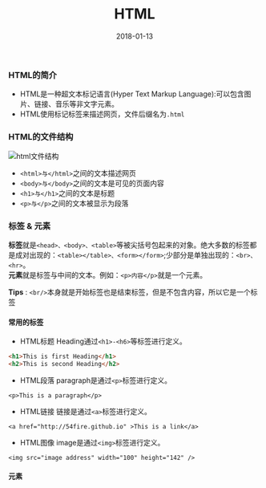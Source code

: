 ﻿---
layout: post
title: HTML
date: 2018-01-13
tag: HTML
---

### HTML的简介

- HTML是一种超文本标记语言(Hyper Text Markup Language):可以包含图片、链接、音乐等非文字元素。  
- HTML使用标记标签来描述网页，文件后缀名为`.html`

### HTML的文件结构
![html文件结构](https://dn-anything-about-doc.qbox.me/userid20407labid118time1423123992674)

- `<html>与</html>`之间的文本描述网页  
- `<body>与</body>`之间的文本是可见的页面内容  
- `<h1>与</h1>`之间的文本是标题  
- `<p>与</p>`之间的文本被显示为段落

### 标签 & 元素

**标签**就是`<head>、<body>、<table>`等被尖括号包起来的对象。绝大多数的标签都是成对出现的：`<table></table>、<form></form>`;少部分是单独出现的：`<br>、<hr>`。  
**元素**就是标签与中间的文本。例如：`<p>内容</p>`就是一个元素。  

**Tips** : `<br/>`本身就是开始标签也是结束标签，但是不包含内容，所以它是一个标签

#### 常用的标签

- HTML标题
Heading通过`<h1>-<h6>`等标签进行定义。  
``` html
<h1>This is first Heading</h1>
<h2>This is second Heading</h2>
```
- HTML段落
paragraph是通过`<p>`标签进行定义。  
```
<p>This is a paragraph</p>
```
- HTML链接
链接是通过`<a>`标签进行定义。  
```
<a href="http://54fire.github.io" >This is a link</a>
```
- HTML图像
image是通过`<img>`标签进行定义。  
```
<img src="image address" width="100" height="142" />
```

#### 元素

